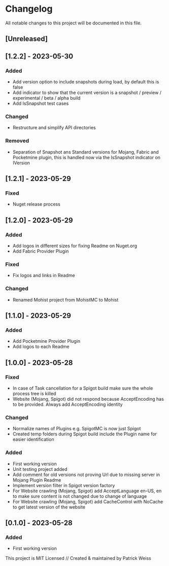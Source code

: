 # Changelog
All notable changes to this project will be documented in this file.

## [Unreleased]

## [1.2.2] - 2023-05-30
### Added
- Add version option to include snapshots during load, by default this is false
- Add indicator to show that the current version is a snapshot / preview / experimental / beta / alpha build
- Add IsSnapshot test cases

### Changed
- Restructure and simplify API directories

### Removed
- Separation of Snapshot ans Standard versions for Mojang, Fabric and Pocketmine plugin, this is handled now via the IsSnapshot indicator on IVersion


## [1.2.1] - 2023-05-29
### Fixed
- Nuget release process


## [1.2.0] - 2023-05-29
### Added
- Add logos in different sizes for fixing Readme on Nuget.org
- Add Fabric Provider Plugin

### Fixed
- Fix logos and links in Readme

### Changed
- Renamed Mohist project from MohistMC to Mohist


## [1.1.0] - 2023-05-29
### Added
- Add Pocketmine Provider Plugin
- Add logos to each Readme


## [1.0.0] - 2023-05-28
### Fixed
- In case of Task cancellation for a Spigot build make sure the whole process tree is killed
- Website (Mojang, Spigot) did not respond because AcceptEncoding has to be provided. Always add AcceptEncoding identity

### Changed
- Normalize names of Plugins e.g. SpigotMC is now just Spigot
- Created temp folders during Spigot build include the Plugin name for easier identification 

### Added
- First working version
- Unit testing project added
- Add comment for old versions not proving Url due to missing server in Mojang Plugin Readme
- Implement version filter in Spigot version factory
- For Website crawling (Mojang, Spigot) add AcceptLanguage en-US, en to make sure content is not changed due to change of language
- For Website crawling (Mojang, Spigot) add CacheControl with NoCache to get latest version of the website


## [0.1.0] - 2023-05-28
### Added
- First working version


This project is MIT Licensed // Created & maintained by Patrick Weiss
